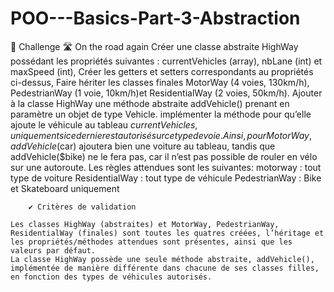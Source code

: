 # POO---Basics-Part-3-Abstraction
💪 Challenge 🛣 On the road again
    Créer une classe abstraite HighWay possédant les propriétés suivantes :
        currentVehicles (array),
        nbLane (int) et
        maxSpeed (int),
    Créer les getters et setters correspondants au propriétés ci-dessus,
    Faire hériter les classes finales
        MotorWay (4 voies, 130km/h),
        PedestrianWay (1 voie, 10km/h)et
        ResidentialWay (2 voies, 50km/h).
    Ajouter à la classe HighWay une méthode abstraite addVehicle() prenant en paramètre un objet de type Vehicle.
    implémenter la méthode pour qu’elle ajoute le véhicule au tableau $currentVehicles, uniquement si ce dernier est autorisé sur ce type de voie. Ainsi, pour MotorWay, addVehicle($car) ajoutera bien une voiture au tableau, tandis que addVehicle($bike) ne le fera pas, car il n’est pas possible de rouler en vélo sur une autoroute. Les règles attendues sont les suivantes:
        motorway : tout type de voiture
        ResidentialWay : tout type de véhicule
        PedestrianWay : Bike et Skateboard uniquement
        
        ✔️ Critères de validation

    Les classes HighWay (abstraites) et MotorWay, PedestrianWay, ResidentialWay (finales) sont toutes les quatres créées, l’héritage et les propriétés/méthodes attendues sont présentes, ainsi que les valeurs par défaut.
    La classe HighWay possède une seule méthode abstraite, addVehicle(), implémentée de manière différente dans chacune de ses classes filles, en fonction des types de véhicules autorisés.

